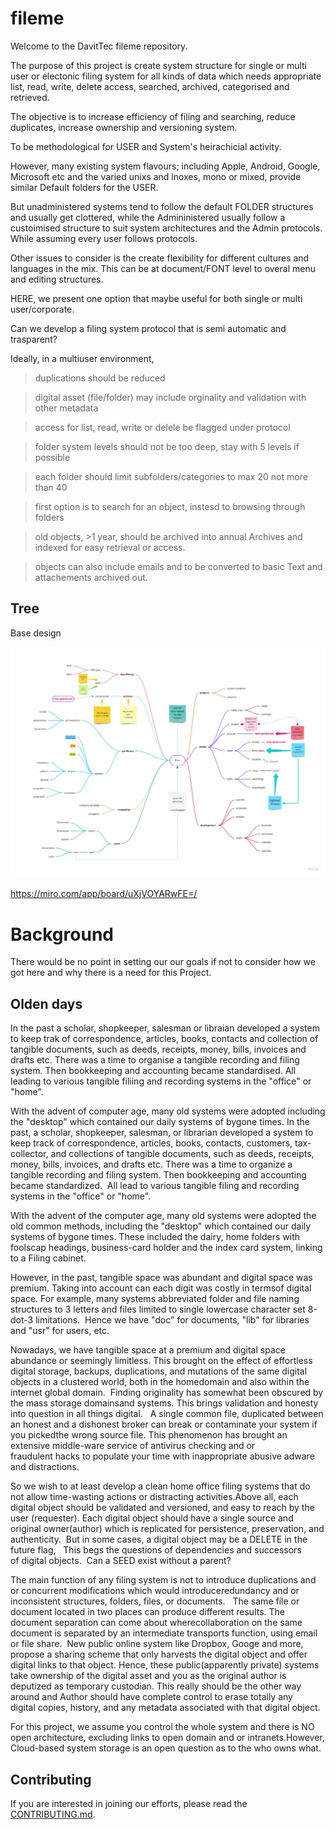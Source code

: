 # fileme



Welcome to the DavitTec fileme repository.

The purpose of this project is create system structure for single or multi user or electonic filing system for 
all kinds of data which needs appropriate list, read, write, delete access, searched, archived, categorised and retrieved.

The objective is to increase efficiency of filing and searching, reduce duplicates, increase ownership and versioning system.

To be methodological for USER and System's heirachicial activity. 

However, many existing system flavours; including Apple, Android, Google, Microsoft etc and the varied unixs and lnoxes, mono or mixed,
provide similar Default folders for the USER. 

But unadministered systems tend to follow the default FOLDER structures and usually get clottered, while the Admininistered usually follow a custoimised structure 
to suit system architectures and the Admin protocols.  While assuming every user follows protocols.  

Other issues to consider is the create flexibility for different cultures and languages in the mix.
This can be at document/FONT level to overal menu and editing structures.

HERE, we present one option that maybe useful for both single or multi user/corporate. 

Can we develop a filing system protocol that is semi automatic and trasparent?

Ideally, in a multiuser environment, 
> duplications should be reduced

> digital asset (file/folder) may include orginality and validation with other metadata

> access for list, read, write or delele be flagged under protocol

> folder system levels should not be too deep, stay with 5 levels if possible

> each folder should limit subfolders/categories to max 20 not more than 40

> first option is to search for an object,  instesd to browsing through folders 

> old objects, >1 year, should be archived into annual Archives and indexed for easy retrieval or access.  

> objects can also include emails and to be converted to basic Text and attachements archived out.  

## Tree


Base design

![](Mind%20Map.jpg)

https://miro.com/app/board/uXjVOYARwFE=/

# Background

There would be no point in setting our our goals if not to consider how we got here and why there is a need for this Project.  

## Olden days
In the past a scholar, shopkeeper, salesman or libraian developed a system to keep trak of correspondence, articles, books, contacts and collection of tangible documents, such as deeds, receipts, money, bills, invoices and drafts etc. There was a time to organise a tangible recording and filing system. Then bookkeeping and accounting became standardised.  All leading to various tangible filiing and recording systems in the "office" or "home".

With the advent of computer age, many old systems were adopted including the "desktop" which contained our daily systems of bygone times.
In the past, a scholar, shopkeeper, salesman, or librarian developed a system to keep track of correspondence, articles, books, contacts, customers, tax-collector, and collections of tangible documents, such as deeds, receipts, money, bills, invoices, and drafts etc. There was a time to organize a tangible recording and filing system. Then bookkeeping and accounting became standardized.  All lead to various tangible filing and recording systems in the "office" or "home".

With the advent of the computer age, many old systems were adopted the old common methods, including the "desktop" which contained our daily systems of bygone times. These included the dairy, home folders with foolscap headings, business-card holder and
the index card system, linking to a Filing cabinet.  

However, in the past, tangible space was abundant and digital space was premium. Taking into account can each digit was costly in termsof digital space. For example, many systems abbreviated folder and file naming structures to 3 letters and files limited to single lowercase character set 8-dot-3 limitations.  Hence we have "doc" for documents, "lib" for libraries and "usr" for users, etc.

Nowadays, we have tangible space at a premium and digital space abundance or seemingly limitless. This brought on the effect of effortless digital storage, backups, duplications, and mutations of the same digital objects in a clustered world, both in the homedomain and also within the internet global domain.  Finding originality has somewhat been obscured by the mass storage domainsand systems. This brings validation and honesty into question in all things digital.  
A single common file, duplicated between an honest and a dishonest broker can break or contaminate your system if you pickedthe wrong source file. This phenomenon has brought an extensive middle-ware service of antivirus checking and or fraudulent hacks to populate your time with inappropriate abusive adware and distractions.

So we wish to at least develop a clean home office filing systems that do not allow time-wasting actions or distracting activities.Above all, each digital object should be validated and versioned, and easy to reach by the user (requester). Each digital object should have a single source and original owner(author) which is replicated for persistence, preservation, and authenticity. 
But in some cases, a digital object may be a DELETE in the future flag,   This begs the questions of dependencies and successors of digital objects.  Can a SEED exist without a parent?

The main function of any filing system is not to introduce duplications and or concurrent modifications which would introduceredundancy and or inconsistent structures, folders, files, or documents.   The same file or document located in two places can produce different results. The document separation can come about wherecollaboration on the same document is separated by an intermediate transports function, using email or file share.  New public online system like Dropbox, Googe and more, propose a sharing scheme that only harvests the digital object and offer digital links to that object. Hence, these public(apparently private) systems take ownership of the digital asset and you as the original author is deputized as temporary custodian. This really should be the other way around and Author should have complete control to erase totally any digital copies, history, and any metadata associated with that digital object.  

For this project, we assume you control the whole system and there is NO open architecture, excluding links to open domain and or intranets.However, Cloud-based system storage is an open question as to the who owns what.




## Contributing

If you are interested in joining our efforts, please read the [CONTRIBUTING.md](CONTRIBUTING.md).
